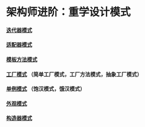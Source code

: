# 架构师进阶：重学设计模式

#### [迭代器模式](https://github.com/chaoaiqi/design-pattern/tree/master/src/main/java/com/qdu/lc/iterator)
#### [适配器模式](https://github.com/chaoaiqi/design-pattern/tree/master/src/main/java/com/qdu/lc/adapter)
#### [模板方法模式](https://github.com/chaoaiqi/design-pattern/tree/master/src/main/java/com/qdu/lc/template)
#### [工厂模式](https://github.com/chaoaiqi/design-pattern/tree/master/src/main/java/com/qdu/lc/factory) （简单工厂模式，工厂方法模式，抽象工厂模式）
#### [单例模式](https://github.com/chaoaiqi/design-pattern/tree/master/src/main/java/com/qdu/lc/singleton) （饱汉模式，饿汉模式）
#### [外观模式](https://github.com/chaoaiqi/design-pattern/tree/master/src/main/java/com/qdu/lc/facade)
#### [构造器模式](https://github.com/chaoaiqi/design-pattern/tree/master/src/main/java/com/qdu/lc/builder)

